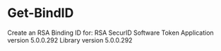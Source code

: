 # Get-BindID
<p>Create an RSA Binding ID for: 
RSA SecurID Software Token 
Application version 5.0.0.292 
Library version 5.0.0.292</p> 
